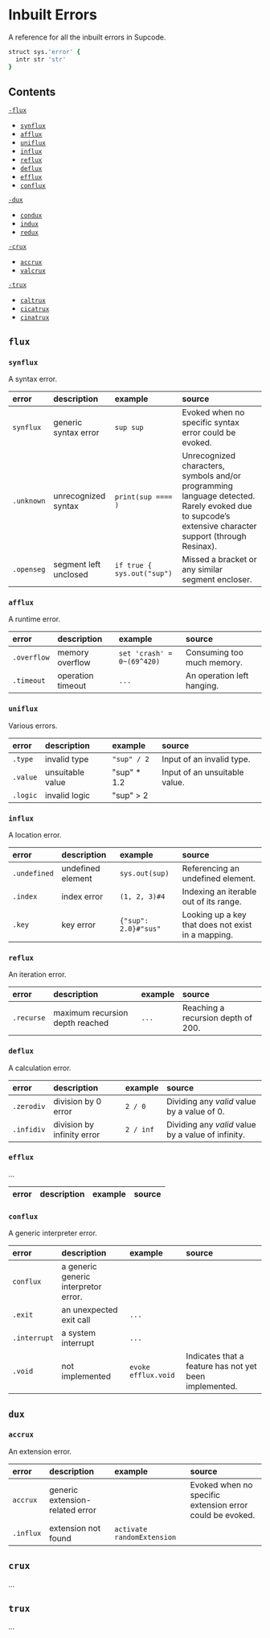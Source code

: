 # Inbuilt Errors

A reference for all the inbuilt errors in Supcode.

```coffee
struct sys.'error' {
  intr str 'str'
}
```


## Contents

[`-flux`](#flux)
- [`synflux`](#synflux)
- [`afflux`](#afflux)
- [`uniflux`](#uniflux)
- [`influx`](#influx)
- [`reflux`](#reflux)
- [`deflux`](#deflux)
- [`efflux`](#efflux)
- [`conflux`](#conflux)

[`-dux`](#dux)
- [`condux`](#condux)
- [`indux`](#indux)
- [`redux`](#redux)

[`-crux`](#crux)
- [`accrux`](#accrux)
- [`valcrux`](#valcrux)

[`-trux`](#trux)
- [`caltrux`](#caltrux)
- [`cicatrux`](#cicatrux)
- [`cinatrux`](#cinatrux)


## `flux`

### `synflux`
A syntax error.

| error | description | example | source |
| :---- | :---------- | :------ | :----- |
| `synflux` | generic syntax error | `sup sup` | Evoked when no specific syntax error could be evoked.
| `.unknown` | unrecognized syntax | `print(sup ==== )` | Unrecognized characters, symbols and/or programming language detected. Rarely evoked due to supcode’s extensive character support (through Resinax). |
| `.openseg` | segment left unclosed | `if true { sys.out("sup")` | Missed a bracket or any similar segment encloser. |

### `afflux`
A runtime error.

| error | description | example | source |
| :---- | :---------- | :------ | :----- |
| `.overflow` | memory overflow | `set 'crash' = 0~(69^420)` | Consuming too much memory. |
| `.timeout` | operation timeout | `...` | An operation left hanging. |

### `uniflux`
Various errors.

| error | description | example | source |
| :---- | :---------- | :------ | :----- |
| `.type` | invalid type | `"sup" / 2` | Input of an invalid type. |
| `.value` | unsuitable value | "sup" * 1.2 | Input of an unsuitable value. |
| `.logic` | invalid logic | "sup" > 2 | |

### `influx`
A location error.

| error | description | example | source |
| :---- | :---------- | :------ | :----- |
| `.undefined` | undefined element | `sys.out(sup)` | Referencing an undefined element. |
| `.index` | index error | `(1, 2, 3)#4` | Indexing an iterable out of its range. |
| `.key` | key error | `{"sup": 2.0}#"sus"` | Looking up a key that does not exist in a mapping. |

### `reflux`
An iteration error.

| error | description | example | source |
| :---- | :---------- | :------ | :----- |
| `.recurse` | maximum recursion depth reached | `...` | Reaching a recursion depth of 200. |

### `deflux`
A calculation error.

| error | description | example | source |
| :---- | :---------- | :------ | :----- |
| `.zerodiv` | division by 0 error | `2 / 0` | Dividing any *valid* value by a value of 0. |
| `.infidiv` | division by infinity error | `2 / inf` | Dividing any *valid* value by a value of infinity. |

### `efflux`
...

| error | description | example | source |
| :---- | :---------- | :------ | :----- |


### `conflux`
A generic interpreter error.

| error | description | example | source |
| :---- | :---------- | :------ | :----- |
| `conflux` | a generic generic interpretor error. | |
| `.exit` | an unexpected exit call | `...` | |
| `.interrupt` | a system interrupt | `...` | |
| `.void` | not implemented | `evoke efflux.void` | Indicates that a feature has not yet been implemented. |


## `dux`

### `accrux`
An extension error.

| error | description | example | source |
| :---- | :---------- | :------ | :----- |
| `accrux` | generic extension-related error | | Evoked when no specific extension error could be evoked. |
| `.influx` | extension not found | `activate randomExtension` | |


## `crux`

...


## `trux`

...
